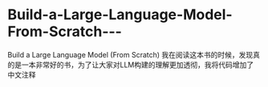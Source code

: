 # Build-a-Large-Language-Model-From-Scratch---
Build a Large Language Model (From Scratch) 我在阅读这本书的时候，发现真的是一本非常好的书，为了让大家对LLM构建的理解更加透彻，我将代码增加了中文注释

